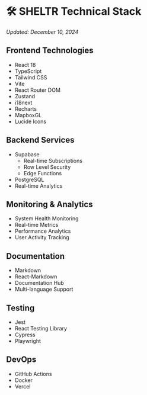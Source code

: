 # 🛠️ SHELTR Technical Stack
*Updated: December 10, 2024*

## Frontend Technologies
- React 18
- TypeScript
- Tailwind CSS
- Vite
- React Router DOM
- Zustand
- i18next
- Recharts
- MapboxGL
- Lucide Icons

## Backend Services
- Supabase
  - Real-time Subscriptions
  - Row Level Security
  - Edge Functions
- PostgreSQL
- Real-time Analytics

## Monitoring & Analytics
- System Health Monitoring
- Real-time Metrics
- Performance Analytics
- User Activity Tracking

## Documentation
- Markdown
- React-Markdown
- Documentation Hub
- Multi-language Support

## Testing
- Jest
- React Testing Library
- Cypress
- Playwright

## DevOps
- GitHub Actions
- Docker
- Vercel
